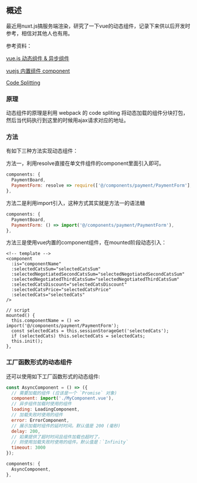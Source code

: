 ## 概述

最近用nuxt.js搞服务端渲染，研究了一下vue的动态组件，记录下来供以后开发时参考，相信对其他人也有用。

参考资料：

[vue.js 动态组件 & 异步组件](https://cn.vuejs.org/v2/guide/components-dynamic-async.html)

[vuejs 内置组件 component](https://juejin.im/entry/593e1087da2f6000672a20a4)

[Code Splitting](https://webpack.js.org/guides/code-splitting/)

### 原理

动态组件的原理是利用 webpack 的 code spliting 将动态加载的组件分块打包，然后当代码执行到这里的时候用ajax请求对应的地址。

### 方法

有如下三种方法实现动态组件：

方法一，利用resolve直接在单文件组件的component里面引入即可。

``` JavaScript
components: {
  PaymentBoard,
  PaymentForm: resolve => require(['@/components/payment/PaymentForm'], resolve),
},
```

方法二是利用import引入，这种方式其实就是方法一的语法糖

``` JavaScript
components: {
  PaymentBoard,
  PaymentForm: () => import('@/components/payment/PaymentForm'),
},
```

方法三是使用vue内置的component组件，在mounted阶段动态引入：

```
<!-- template -->
<component
  :is="componentName"
  :selectedCatsSum="selectedCatsSum"
  :selectedNegotiatedSecondCatsSum="selectedNegotiatedSecondCatsSum"
  :selectedNegotiatedThirdCatsSum="selectedNegotiatedThirdCatsSum"
  :selectedCatsDiscount="selectedCatsDiscount"
  :selectedCatsPrice="selectedCatsPrice"
  :selectedCats="selectedCats"
/>

// script
mounted() {
  this.componentName = () => import('@/components/payment/PaymentForm');
  const selectedCats = this.sessionStorageGet('selectedCats');
  if (selectedCats) this.selectedCats = selectedCats;
  this.init();
},
```

### 工厂函数形式的动态组件

还可以使用如下工厂函数形式的动态组件:

```js
const AsyncComponent = () => ({
  // 需要加载的组件 (应该是一个 `Promise` 对象)
  component: import('./MyComponent.vue'),
  // 异步组件加载时使用的组件
  loading: LoadingComponent,
  // 加载失败时使用的组件
  error: ErrorComponent,
  // 展示加载时组件的延时时间。默认值是 200 (毫秒)
  delay: 200,
  // 如果提供了超时时间且组件加载也超时了，
  // 则使用加载失败时使用的组件。默认值是：`Infinity`
  timeout: 3000
});

components: {
  AsyncComponent,
},
```